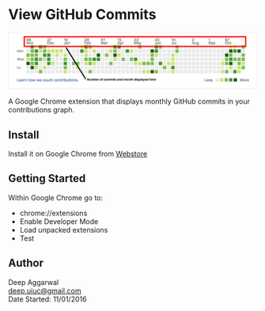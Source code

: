 View GitHub Commits
===================

![](images/appImage.png)

A Google Chrome extension that displays monthly GitHub commits in your contributions graph.

Install
-------
Install it on Google Chrome from [Webstore](TODO)

Getting Started
---------------
Within Google Chrome go to:

- chrome://extensions
- Enable Developer Mode
- Load unpacked extensions
- Test

Author
------
Deep Aggarwal  
deep.uiuc@gmail.com  
Date Started: 11/01/2016  
